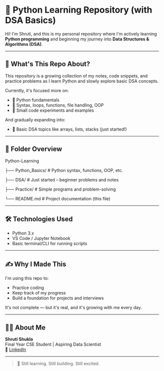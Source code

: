 # 🐍 Python Learning Repository (with DSA Basics)

Hi! I'm Shruti, and this is my personal repository where I'm actively learning **Python programming** and beginning my journey into **Data Structures & Algorithms (DSA)**.

---

## 🌱 What's This Repo About?

This repository is a growing collection of my notes, code snippets, and practice problems as I learn Python and slowly explore basic DSA concepts.

Currently, it's focused more on:
- 🔹 Python fundamentals
- 🔹 Syntax, loops, functions, file handling, OOP
- 🔹 Small code experiments and examples

And gradually expanding into:
- 📘 Basic DSA topics like arrays, lists, stacks (just started!)

---

## 📂 Folder Overview
Python-Learning

├── Python_Basics/ # Python syntax, functions, OOP, etc.

├── DSA/ # Just started – beginner problems and notes

├── Practice/ # Simple programs and problem-solving

└── README.md # Project documentation (this file)


---

## 🛠️ Technologies Used

- Python 3.x
- VS Code / Jupyter Notebook
- Basic terminal/CLI for running scripts

---

## ✍️ Why I Made This

I'm using this repo to:
- Practice coding 
- Keep track of my progress
- Build a foundation for projects and interviews

It's not complete — but it's real, and it's growing with me every day.

---

## 👩‍💻 About Me

**Shruti Shukla**  
Final Year CSE Student | Aspiring Data Scientist  
📍 [LinkedIn](https://www.linkedin.com/in/sshukla911/)

---

> 🚧 Still learning. Still building. Still excited.

